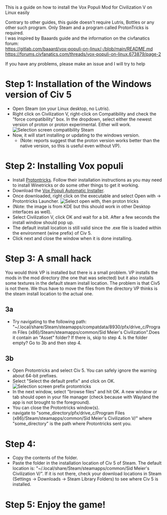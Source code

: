 
This is a guide on how to install the Vox Populi Mod for Civilization V on Linux easily

Contrary to other guides, this guide doesn't require Lutris, Bottles or any other such program. Only Steam and a program called ProtonTricks is required.  
I was inspired by Baaards guide and the information on the civfanatics forum:  
https://gitlab.com/baaard/vox-populi-on-linux/-/blob/main/README.md  
https://forums.civfanatics.com/threads/vox-populi-on-linux.673879/page-2

If you have any problems, please make an issue and I will try to help

# Step 1: Installation of the Windows version of Civ 5
- Open Steam (on your Linux desktop, no Lutris). 
- Right click on Civilization V, right-click on Compatibility and check the "force compatibility" box. In the dropdown, select either the newest version of proton or proton experimental. Either will work.
![Selection screen compatibility Steam](https://github.com/TeaDrinkingProgrammer/Civilization-V-Vox-Populi-on-Linux/blob/main/force%20proton.png)
- Now, it will start installing or updating to the windows version.
  -  (Note: reports suggest that the proton version works better than the native version, so this is useful even without VP).


# Step 2: Installing Vox populi
- Install [Protontricks](https://github.com/Matoking/protontricks). Follow their installation instructions as you may need to install Winetricks or do some other things to get it working.
- Download the [Vox Populi Automatic Installer](https://forums.civfanatics.com/threads/community-patch-how-to-install.528034/).
- Once downloaded, right click on the executable and select Open with -> Protontricks Launcher. 
![Select open with, then proton tricks](https://github.com/TeaDrinkingProgrammer/Civilization-V-Vox-Populi-on-Linux/blob/main/select%20protontricks.png)
- (Note: the image is from KDE but this should work in other Desktop interfaces as well).
- Select Civilization V, click OK and wait for a bit. After a few seconds the install window should pop up.
- The default install location is still valid since the .exe file is loaded within the environment (wine prefix) of Civ 5.
- Click next and close the window when it is done installing.

# Step 3: A small hack
You would think VP is installed but there is a small problem. VP installs the mods in the mod directory (the one that was selected) but it also installs some textures in the default steam install location. The problem is that Civ5 is not there. We thus have to move the files from the directory VP thinks is the steam install location to the actual one.

## 3a
  - Try navigating to the following path: "~/.local/share/Steam/steamapps/compatdata/8930/pfx/drive_c/Program Files (x86)/Steam/steamapps/common/Sid Meier's Civilization".Does it contain an "Asset" folder? If there is, skip to step 4. Is the folder empty? Go to 3b and then step 4.
## 3b
  - Open Protontricks and select Civ 5. You can safely ignore the warning about 64-bit prefixes.
  - Select "Select the default prefix" and click on OK.
![Selection screen prefix protontricks](https://github.com/TeaDrinkingProgrammer/Civilization-V-Vox-Populi-on-Linux/blob/main/default%20wineprefix.png)
  - In the next window, select "browse files" and hit OK. A new window or tab should open in your file manager (check because with Wayland the app is not     brought to the foreground). 
  - You can close the Protontricks window(s).
  - navigate to "some_directory/pfx/drive_c/Program Files (x86)/Steam/steamapps/common/Sid Meier's Civilization V/" where "some_directory" is the path where Protontricks sent you.

# Step 4:

  -  Copy the contents of the folder.
  -  Paste the folder in the installation location of Civ 5 of Steam. The default location is: "~/.local/share/Steam/steamapps/common/Sid Meier's Civilization V/". If it is not there, check your download locations in Steam (Settings -> Downloads -> Steam Library Folders) to see where Civ 5 is installed.


# Step 5: Enjoy the game!
